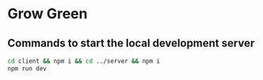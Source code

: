 # Grow Green

## Commands to start the local development server

```bash
cd client && npm i && cd ../server && npm i
npm run dev
```
